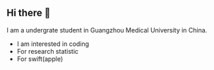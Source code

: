 ## Hi there 👋
I am a undergrate student in Guangzhou Medical University in China.

- I am interested in coding
- For research statistic
- For swift(apple)

